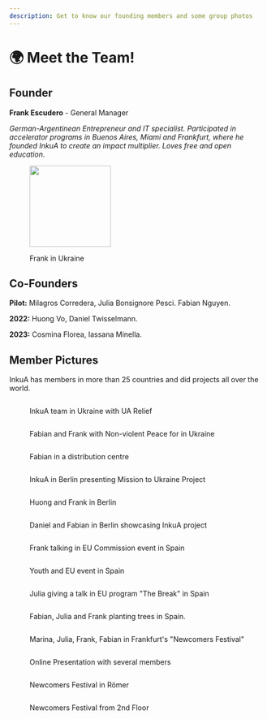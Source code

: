 ```yaml
---
description: Get to know our founding members and some group photos
---
```


# 🌍 Meet the Team!

## Founder

&#x20;**Frank Escudero** - General Manager

_German-Argentinean Entrepreneur and IT specialist. Participated in accelerator programs in Buenos Aires, Miami and Frankfurt, where he founded InkuA to create an impact multiplier. Loves free and open education._&#x20;

<div align="left">

<figure><img src="../.gitbook/assets/image.png" alt="" width="160"><figcaption><p>Frank in Ukraine</p></figcaption></figure>

</div>

## Co-Founders

**Pilot:**  Milagros Corredera, Julia Bonsignore Pesci. Fabian Nguyen.

**2022:** Huong Vo, Daniel Twisselmann.

**2023:** Cosmina Florea, Iassana Minella.

## Member Pictures

InkuA has members in more than 25 countries and did projects all over the world.&#x20;

<div>

<figure><img src="../.gitbook/assets/Screenshot_20230720_172555.png" alt=""><figcaption><p>InkuA team in Ukraine with UA Relief</p></figcaption></figure>

 

<figure><img src="../.gitbook/assets/Screenshot_20230720_172418 (1).png" alt=""><figcaption><p>Fabian and Frank with Non-violent Peace for in Ukraine</p></figcaption></figure>

 

<figure><img src="../.gitbook/assets/Screenshot_20230720_172359 (1).png" alt=""><figcaption><p>Fabian in a distribution centre</p></figcaption></figure>

 

<figure><img src="../.gitbook/assets/Screenshot_20230720_171834.png" alt=""><figcaption><p>InkuA in Berlin presenting Mission to Ukraine Project</p></figcaption></figure>

</div>

<div>

<figure><img src="../.gitbook/assets/Screenshot_20230720_171823 (1).png" alt=""><figcaption><p>Huong and Frank in Berlin</p></figcaption></figure>

 

<figure><img src="../.gitbook/assets/Screenshot_20230720_171806 (1).png" alt=""><figcaption><p>Daniel and Fabian in Berlin showcasing InkuA project</p></figcaption></figure>

</div>

<div>

<figure><img src="../.gitbook/assets/10 (1).png" alt=""><figcaption><p>Frank talking in EU Commission event in Spain</p></figcaption></figure>

 

<figure><img src="../.gitbook/assets/1671229131319.jpg" alt=""><figcaption><p>Youth and EU event in Spain</p></figcaption></figure>

 

<figure><img src="../.gitbook/assets/1.png" alt=""><figcaption><p>Julia giving a talk in EU program "The Break" in Spain</p></figcaption></figure>

 

<figure><img src="../.gitbook/assets/688A3342.jpg" alt=""><figcaption><p>Fabian, Julia and Frank planting trees in Spain.</p></figcaption></figure>

</div>

<div>

<figure><img src="../.gitbook/assets/_SZA5154.jpg" alt=""><figcaption><p>Marina, Julia, Frank, Fabian in Frankfurt's "Newcomers Festival"</p></figcaption></figure>

 

<figure><img src="../.gitbook/assets/3 (2).png" alt=""><figcaption><p>Online Presentation with several members</p></figcaption></figure>

 

<figure><img src="../.gitbook/assets/7.png" alt=""><figcaption><p>Newcomers Festival in Römer</p></figcaption></figure>

 

<figure><img src="../.gitbook/assets/6.png" alt=""><figcaption><p>Newcomers Festival from 2nd Floor</p></figcaption></figure>

</div>

##
